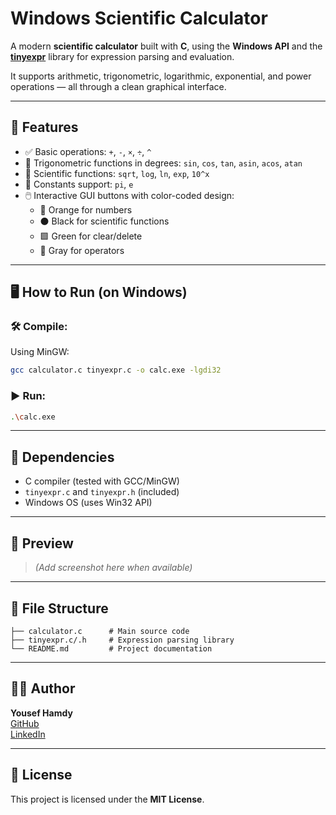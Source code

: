 # Windows Scientific Calculator

A modern **scientific calculator** built with **C**, using the **Windows API** and the **[tinyexpr](https://github.com/codeplea/tinyexpr)** library for expression parsing and evaluation.

It supports arithmetic, trigonometric, logarithmic, exponential, and power operations — all through a clean graphical interface.

---

## 📌 Features

- ✅ Basic operations: `+`, `-`, `×`, `÷`, `^`
- 🧮 Trigonometric functions in degrees: `sin`, `cos`, `tan`, `asin`, `acos`, `atan`
- 🧠 Scientific functions: `sqrt`, `log`, `ln`, `exp`, `10^x`
- 🎯 Constants support: `pi`, `e`
- 🖱️ Interactive GUI buttons with color-coded design:
  - 🔸 Orange for numbers
  - ⚫ Black for scientific functions
  - 🟩 Green for clear/delete
  - 🔘 Gray for operators

---

## 🖥️ How to Run (on Windows)

### 🛠️ Compile:
Using MinGW:
```bash
gcc calculator.c tinyexpr.c -o calc.exe -lgdi32
```

### ▶️ Run:
```bash
.\calc.exe
```

---

## 🧾 Dependencies

- C compiler (tested with GCC/MinGW)
- `tinyexpr.c` and `tinyexpr.h` (included)
- Windows OS (uses Win32 API)

---

## 📸 Preview

> *(Add screenshot here when available)*

---

## 📁 File Structure

```
├── calculator.c      # Main source code
├── tinyexpr.c/.h     # Expression parsing library
└── README.md         # Project documentation
```

---

## 🧑‍💻 Author

**Yousef Hamdy**  
[GitHub](https://github.com/yousef-788)  
[LinkedIn](https://www.linkedin.com/in/yousef-hamdy-ee)

---

## 📄 License

This project is licensed under the **MIT License**.
